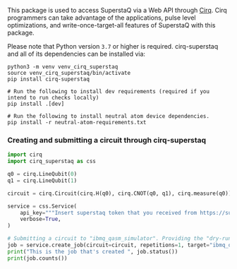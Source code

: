 This package is used to access SuperstaQ via a Web API through [Cirq](https://github.com/quantumlib/Cirq).
Cirq programmers can take advantage of the applications, pulse level optimizations, and write-once-target-all
features of SuperstaQ with this package.


Please note that Python version `3.7` or higher is required. cirq-superstaq and all of its
dependencies can be installed via:

```
python3 -m venv venv_cirq_superstaq
source venv_cirq_superstaq/bin/activate
pip install cirq-superstaq

# Run the following to install dev requirements (required if you intend to run checks locally)
pip install .[dev]

# Run the following to install neutral atom device dependencies.
pip install -r neutral-atom-requirements.txt
```

### Creating and submitting a circuit through cirq-superstaq
```python
import cirq
import cirq_superstaq as css

q0 = cirq.LineQubit(0)
q1 = cirq.LineQubit(1)

circuit = cirq.Circuit(cirq.H(q0), cirq.CNOT(q0, q1), cirq.measure(q0))

service = css.Service(
    api_key="""Insert superstaq token that you received from https://superstaq.super.tech""",
    verbose=True,
)

# Submitting a circuit to "ibmq_qasm_simulator". Providing the "dry-run" method parameter instructs SuperstaQ to simulate the circuit, and is available to free trial users.
job = service.create_job(circuit=circuit, repetitions=1, target="ibmq_qasm_simulator", method="dry-run")
print("This is the job that's created ", job.status())
print(job.counts())
```
